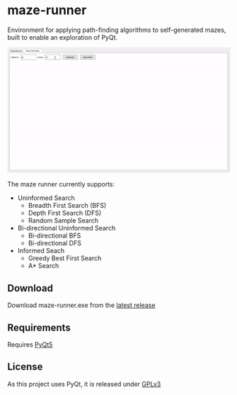 # maze-runner
Environment for applying path-finding algorithms to self-generated mazes, built to enable an exploration of PyQt.

<p align="center">
    <img src="docs/mazerunner-demo.gif" alt="maze-runner demo">
</p>

The maze runner currently supports:
- Uninformed Search
    - Breadth First Search (BFS)
    - Depth First Search (DFS)
    - Random Sample Search
- Bi-directional Uninformed Search
    - Bi-directional BFS
    - Bi-directional DFS
- Informed Seach
    - Greedy Best First Search
    - A* Search

## Download
Download maze-runner.exe from the [latest release](https://github.com/Meebuhs/maze-runner/releases)

## Requirements
Requires [PyQt5](http://pyqt.sourceforge.net/Docs/PyQt5/installation.html)

## License
As this project uses PyQt, it is released under [GPLv3](http://www.gnu.org/licenses/gpl-3.0.txt)
